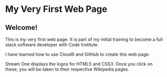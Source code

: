 # My Very First Web Page
 
##  Welcome!

This is my very first web page. It is part of my initial training to become a full stack software developer with Code Institute.

I have learned how to use Cloud9 and GitHub to create this web page. 

Stream One displays the logos for HTML5 and CSS3. Once you click on these, you will be taken to their respective Wikipedia pages. 
